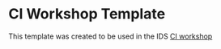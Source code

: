 # CI Workshop Template

This template was created to be used in the IDS [CI workshop](https://maastrichtu-ids.github.io/workshop-ci/)